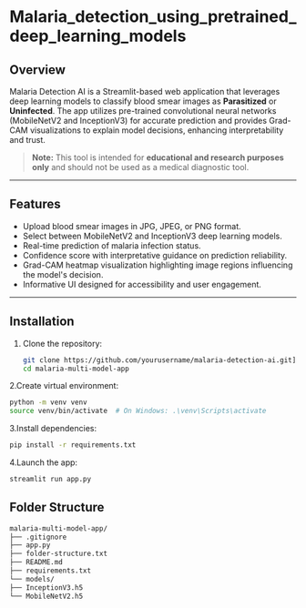 # Malaria_detection_using_pretrained_deep_learning_models

## Overview

Malaria Detection AI is a Streamlit-based web application that leverages deep learning models to classify blood smear images as **Parasitized** or **Uninfected**. The app utilizes pre-trained convolutional neural networks (MobileNetV2 and InceptionV3) for accurate prediction and provides Grad-CAM visualizations to explain model decisions, enhancing interpretability and trust.

> **Note:** This tool is intended for **educational and research purposes only** and should not be used as a medical diagnostic tool.

---

## Features

- Upload blood smear images in JPG, JPEG, or PNG format.
- Select between MobileNetV2 and InceptionV3 deep learning models.
- Real-time prediction of malaria infection status.
- Confidence score with interpretative guidance on prediction reliability.
- Grad-CAM heatmap visualization highlighting image regions influencing the model's decision.
- Informative UI designed for accessibility and user engagement.

---

## Installation

1. Clone the repository:

   ```bash
   git clone https://github.com/yourusername/malaria-detection-ai.git](https://github.com/Ansariricky/Malaria_detection_using_pretrained_deep_learning_models.git
   cd malaria-multi-model-app

2.Create virtual environment:
   ```bash
   python -m venv venv
   source venv/bin/activate  # On Windows: .\venv\Scripts\activate
```
3.Install dependencies:
   ```bash
   pip install -r requirements.txt
```
4.Launch the app:
   ```bash
   streamlit run app.py
```

## Folder Structure

```bash
malaria-multi-model-app/
├── .gitignore
├── app.py
├── folder-structure.txt
├── README.md
├── requirements.txt
└── models/
├── InceptionV3.h5
└── MobileNetV2.h5



```



